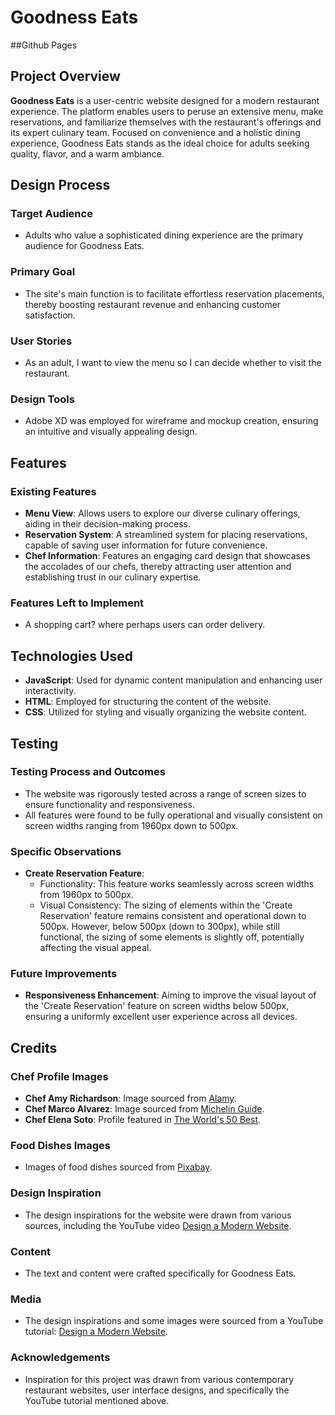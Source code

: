 # Goodness Eats

##Github Pages


## Project Overview

**Goodness Eats** is a user-centric website designed for a modern restaurant experience. The platform enables users to peruse an extensive menu, make reservations, and familiarize themselves with the restaurant's offerings and its expert culinary team. Focused on convenience and a holistic dining experience, Goodness Eats stands as the ideal choice for adults seeking quality, flavor, and a warm ambiance.

## Design Process

### Target Audience
- Adults who value a sophisticated dining experience are the primary audience for Goodness Eats.

### Primary Goal
- The site's main function is to facilitate effortless reservation placements, thereby boosting restaurant revenue and enhancing customer satisfaction.

### User Stories
- As an adult, I want to view the menu so I can decide whether to visit the restaurant.

### Design Tools
- Adobe XD was employed for wireframe and mockup creation, ensuring an intuitive and visually appealing design.

## Features

### Existing Features
- **Menu View**: Allows users to explore our diverse culinary offerings, aiding in their decision-making process.
- **Reservation System**: A streamlined system for placing reservations, capable of saving user information for future convenience.
- **Chef Information**: Features an engaging card design that showcases the accolades of our chefs, thereby attracting user attention and establishing trust in our culinary expertise.

### Features Left to Implement
- A shopping cart? where perhaps users can order delivery.

## Technologies Used
- **JavaScript**: Used for dynamic content manipulation and enhancing user interactivity.
- **HTML**: Employed for structuring the content of the website.
- **CSS**: Utilized for styling and visually organizing the website content.

## Testing

### Testing Process and Outcomes
- The website was rigorously tested across a range of screen sizes to ensure functionality and responsiveness. 
- All features were found to be fully operational and visually consistent on screen widths ranging from 1960px down to 500px.

### Specific Observations
- **Create Reservation Feature**: 
  - Functionality: This feature works seamlessly across screen widths from 1960px to 500px.
  - Visual Consistency: The sizing of elements within the 'Create Reservation' feature remains consistent and operational down to 500px. However, below 500px (down to 300px), while still functional, the sizing of some elements is slightly off, potentially affecting the visual appeal.

### Future Improvements
- **Responsiveness Enhancement**: Aiming to improve the visual layout of the 'Create Reservation' feature on screen widths below 500px, ensuring a uniformly excellent user experience across all devices.



## Credits

### Chef Profile Images
- **Chef Amy Richardson**: Image sourced from [Alamy](https://www.alamy.com/stock-photo-happy-male-chef-cook-cooking-food-82592842.html).
- **Chef Marco Alvarez**: Image sourced from [Michelin Guide](https://guide.michelin.com/mo/en/article/people/female-chefs-michelin-starred-restaurants-asia-china-japan-korea-taiwan-hongkong-thailand).
- **Chef Elena Soto**: Profile featured in [The World's 50 Best](https://www.theworlds50best.com/asia/en/awards/best-female-chef.html).

### Food Dishes Images
- Images of food dishes sourced from [Pixabay](https://pixabay.com/images/search/dish/).

### Design Inspiration
- The design inspirations for the website were drawn from various sources, including the YouTube video [Design a Modern Website](https://www.youtube.com/watch?v=CjVGp5kGHxA&t=200s).


### Content
- The text and content were crafted specifically for Goodness Eats.

### Media
- The design inspirations and some images were sourced from a YouTube tutorial: [Design a Modern Website](https://www.youtube.com/watch?v=CjVGp5kGHxA&t=200s).

### Acknowledgements
- Inspiration for this project was drawn from various contemporary restaurant websites, user interface designs, and specifically the YouTube tutorial mentioned above.
